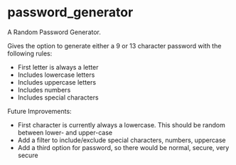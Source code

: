 # password_generator
A Random Password Generator.

Gives the option to generate either a 9 or 13 character password with the following rules:
- First letter is always a letter
- Includes lowercase letters
- Includes uppercase letters
- Includes numbers
- Includes special characters


Future Improvements:
- First character is currently always a lowercase. This should be random between lower- and upper-case 
- Add a filter to include/exclude special characters, numbers, uppercase
- Add a third option for password, so there would be normal, secure, very secure
